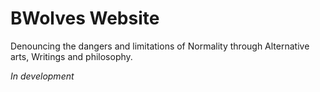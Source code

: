 # BWolves Website

Denouncing the dangers and limitations of Normality through Alternative arts, Writings and philosophy.

_In development_

